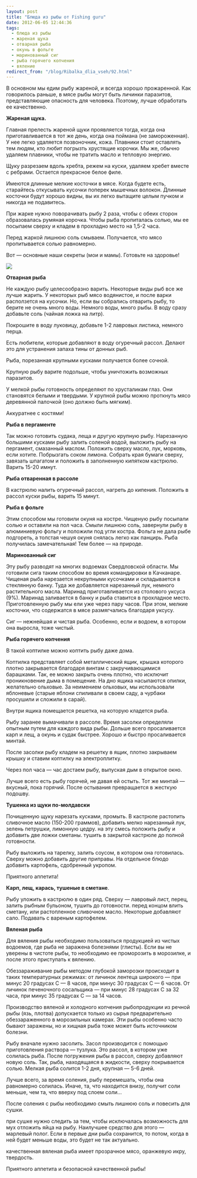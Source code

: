 ```yaml
---
layout: post
title: "Блюда из рыбы от Fishing guru"
date: 2012-06-05 12:44:36
tags:
  - блюда из рыбы
  - жареная щука
  - отварная рыба
  - окунь в фольге
  - маринованный сиг
  - рыба горячего копчения
  - вяление
redirect_from: "/blog/Ribalka_dlia_vseh/92.html"
---
```

В основном мы едим рыбу жареной, и всегда хорошо прожаренной. Как
говорилось раньше, в мясе рыбы могут быть личинки паразитов,
представляющие опасность для человека. Поэтому, лучше обработать ее
качественно.

**Жареная щука.**

Главная прелесть жареной щуки проявляется тогда, когда она
приготавливается в тот же день, когда она поймана (не замороженная). У
нее легко удаляется позвоночник, кожа. Плавники стоит оставлять тем
людям, кто любит погрызть хрустящие корочки. Мы же, обычно удаляем
плавники, чтобы не тратить масло и тепловую энергию.

Щуку разрезаем вдоль хребта, режем на куски, удаляем хребет вместе с
ребрами. Остается прекрасное белое филе.

Имеются длинные мелкие косточки в мясе. Когда будете есть, старайтесь
откусывать кусочки поперек мышечных волокон. Длинные косточки будут
хорошо видны, вы их легко вытащите целым пучком и никогда не подавитесь.

При жарке нужно поворачивать рыбу 2 раза, чтобы с обеих сторон
образовалась румяная корочка. Чтобы рыба пропиталась солью, мы ее
посыпаем сверху и кладем в прохладно место на 1,5-2 часа.

Перед жаркой лишнюю соль смываем. Получается, что мясо пропитывается
солью равномерно.

Вот — основные наши секреты (мои и мамы). Готовьте на здоровье!

![](http://img-fotki.yandex.ru/get/6309/13906080.1b/0_76b3a_e02fbdb9_L.jpg)

**Отварная рыба**

Не каждую рыбу целесообразно варить. Некоторые виды рыб все же лучше
жарить. У некоторых рыб мясо водянистое, и после варки расползется на
кусочки. Но, если вы собрались отварить рыбу, то берите не очень много
воды. Немного воды, много рыбы. В воду сразу добавьте соль (чайная ложка
на литр).

Покрошите в воду луковицу, добавьте 1-2 лавровых листика, немного перца.

Есть любители, которые добавляют в воду огуречный рассол. Делают это для
устранения запаха тины от донных рыб.

Рыба, порезанная крупными кусками получается более сочной.

Крупную рыбу варите подольше, чтобы уничтожить возможных паразитов.

У мелкой рыбы готовность определяют по хрусталикам глаз. Они становятся
белыми и твердыми. У крупной рыбы можно проткнуть мясо деревянной
палочкой (оно должно быть мягким).

Аккуратнее с костями!

**Рыба в пергаменте**

Так можно готовить судака, леща и другую крупную рыбу. Нарезанную
большими кусками рыбу залить соленой водой, выложить рыбу на пергамент,
смазанный маслом. Положить сверху масло, лук, морковь, если хотите.
Побрызгать соком лимона. Собрать края бумаги сверху, завязать шпагатом и
положить в заполненную кипятком кастрюлю. Варить 15-20 имнут.

**Рыба отваренная в рассоле**

В кастрюлю налить огуречный рассол, нагреть до кипения. Положить в
рассол куски рыбы, варить 15 минут.

**Рыба в фольге**

Этим способом мы готовили окуня на костре. Чищеную рыбу посыпали солью и
оставили на пол часа. Смыли лишнюю соль, завернули рыбу в алюминиевую
фольгу и положили под угли костра. Фольга не дала рыбе подгореть, а
толстая чешуя окуня снялась легко как панцирь. Рыба получилась
замечательная! Тем более — на природе.

**Маринованный сиг**

Эту рыбу разводят на многих водоемах Свердловской области. Мы готовили
сига таким способом во время командировки в Качканаре. Чищеная рыба
нарезается некрупными кусочками и складывается в стеклянную банку. Туда
же добавляется нарезанный лук, немного растительного масла. Маринад
приготавливается из столового уксуса (9%). Маринад заливается в банку и
рыба ставится в прохладное место. Приготовленную рыбу мы ели уже через
пару часов. При этом, мелкие косточки, что содержатся в мясе
размягчались благодаря уксусу.

Сиг — нежнейшая и чистая рыба. Особенно, если и водоем, в котором она
выросла, тоже чистый.

**Рыба горячего копчения**

В такой коптилке можно коптить рыбу даже дома.

Коптилка представляет собой металлический ящик, крышка которого плотно
закрывается благодаря винтам с закручивающимися барашками. Так, ее можно
закрыть очень плотно, что исключит проникновение дыма в помещение. На
дно ящика насыпаются опилки, желательно ольховые. За неимением ольховых,
мы использовали яблоневые (старые яблони спиливали в своем саду, а
чурбаки просушили и сложили в сарай).

Внутри ящика помещается решетка, на которую кладется рыба.

Рыбу заранее вымачивали в рассоле. Время засолки определяли опытным
путем для каждого вида рыбы. Дольше всего просаливается карп и лещ, а
окунь и судак быстрее. Хорошо и быстро просаливается минтай.

После засолки рыбу кладем на решетку в ящик, плотно закрываем крышку и
ставим коптилку на электроплитку.

Через пол часа — час достаем рыбу, выпуская дым в открытое окно.

Лучше всего есть рыбу горячей, не давая ей остыть. Тот же минтай —
вкусный, пока горячий. После остывания превращается в жесткую подошву.

**Тушенка из щуки по-молдавски**

Почищенную щуку нарезать кусками, промыть. В кастрюле растопить
сливочное масло (150-200 граммов), добавить мелко нарезанный лук, зелень
петрушки, лимонную цедру. на эту смесь положить рыбу и добавить две
ложки сметаны. тушить в закрытой кастрюле до полной готовности.

Рыбу выложить на тарелку, залить соусом, в котором она готовилась.
Сверху можно добавить другие приправы. На отдельное блюдо добавить
картофель, сдобренный укропом.

Приятного аппетита!

**Карп, лещ, карась, тушеные в сметане**.

Рыбу уложить в кастрюлю в один ряд. Сверху — лавровый лист, перец,
залить рыбным бульоном, тушить до готовности. перед концом влить
сметану, или растопленное сливочное масло. Некоторые добавляют сало.
Подавать с вареным картофелем.

**Вяленая рыба**

Для вяления рыбы необходимо пользоваться продукцией из чистых водоемов,
где рыба не заражена болезнями (глисты). Если вы не уверены в чистоте
рыбы, то необходимо ее проморозить в морозилке, и после этого приступать
к вялению.

Обеззараживание рыбы методом глубокой заморозки происходит в таких
температурных режимах: от личинок лентеца широкого — при минус 20
градусах С — 8 часов, при минус 30 градусах С — 6 часов. От личинок
печеночного сосальщика — при минус 28 градусах С за 32 часа, при минус
35 градусах С — за 14 часов.

Производство вяленой и холодного копчения рыбопродукции из речной рыбы
(язь, плотва) допускается только из сырья предварительно обеззараженного
в морозильных камерах. Эти рыбы особенно часто бывают заражены, но и
хищная рыба тоже может быть источником болезни.

Рыбу вначале нужно засолить. Засол производится с помощью приготовления
раствора — тузлука. Это рассол, в котором уже солилась рыба. После
погружения рыбы в рассол, сверху добавляют новую соль. Так, рыба,
находящаяся в жидкости, сверху покрывается солью. Мелкая рыба солится
1-2 дня, крупная — 5-6 дней.

Лучше всего, за время соления, рыбу перемешать, чтобы она равномерно
солилась. Иначе, та, что находится внизу, получит соли меньше, чем та,
что вверху под слоем соли…

После соления с рыбы необходимо смыть лишнюю соль и повесить для сушки. 

при сушке нужно следить за тем, чтобы исключалась возможность для мух
отложить яйца на рыбу. Наилучшее средство для этого — марлевый полог.
Если в первые дни рыба сохранится, то потом, когда в ней будет меньше
воды, это будет не так актуально.

качественная вяленая рыба имеет прозрачное мясо, оранжевую икру,
твердость.

Приятного аппетита и безопасной качественной рыбы!

